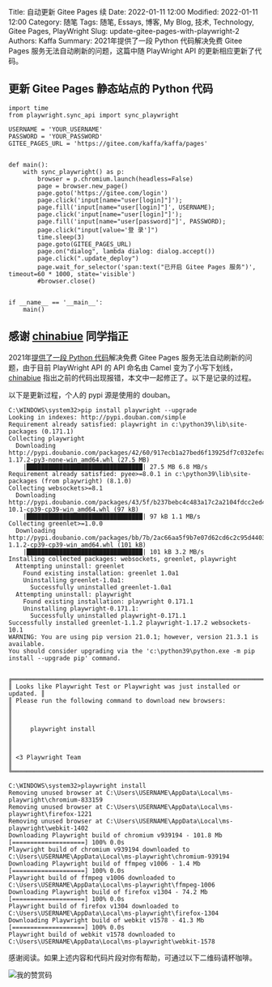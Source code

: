 Title: 自动更新 Gitee Pages 续
Date: 2022-01-11 12:00
Modified: 2022-01-11 12:00
Category: 随笔
Tags: 随笔, Essays, 博客, My Blog, 技术, Technology, Gitee Pages, PlayWright
Slug: update-gitee-pages-with-playwright-2
Authors: Kaffa
Summary: 2021年提供了一段 Python 代码解决免费 Gitee Pages 服务无法自动刷新的问题，这篇中随 PlayWright API 的更新相应更新了代码。


## 更新 Gitee Pages 静态站点的 Python 代码

    import time
    from playwright.sync_api import sync_playwright

    USERNAME = 'YOUR_USERNAME'
    PASSWORD = 'YOUR_PASSWORD'
    GITEE_PAGES_URL = 'https://gitee.com/kaffa/kaffa/pages'


    def main():
        with sync_playwright() as p:
            browser = p.chromium.launch(headless=False)
            page = browser.new_page()
            page.goto('https://gitee.com/login')
            page.click('input[name="user[login]"]');
            page.fill('input[name="user[login]"]', USERNAME);
            page.click('input[name="user[login]"]');
            page.fill('input[name="user[password]"]', PASSWORD);
            page.click("input[value='登 录']")
            time.sleep(3)
            page.goto(GITEE_PAGES_URL)
            page.on("dialog", lambda dialog: dialog.accept())
            page.click(".update_deploy")
            page.wait_for_selector('span:text("已开启 Gitee Pages 服务")', timeout=60 * 1000, state='visible')
            #browser.close()


    if __name__ == '__main__':
        main()


## 感谢 [chinabiue][2] 同学指正

2021年[提供了一段 Python 代码][3]解决免费 Gitee Pages 服务无法自动刷新的问题，由于目前 PlayWright API 的 API 命名由 Camel 变为了小写下划线，[chinabiue][2] 指出之前的代码出现报错，本文中一起修正了。以下是记录的过程。


以下是更新过程，个人的 pypi 源是使用的 douban。


    C:\WINDOWS\system32>pip install playwright --upgrade
    Looking in indexes: http://pypi.douban.com/simple
    Requirement already satisfied: playwright in c:\python39\lib\site-packages (0.171.1)
    Collecting playwright
      Downloading http://pypi.doubanio.com/packages/42/60/917ecb1a27bed6f13925df7c032efea2bba5e1e6b848812273dc2d361636/playwright-1.17.2-py3-none-win_amd64.whl (27.5 MB)
        |████████████████████████████████| 27.5 MB 6.8 MB/s
    Requirement already satisfied: pyee>=8.0.1 in c:\python39\lib\site-packages (from playwright) (8.1.0)
    Collecting websockets>=8.1
      Downloading http://pypi.doubanio.com/packages/43/5f/b237bebc4c483a17c2a2104fdcc2ed4322ac7fcb067917714b366480ce56/websockets-10.1-cp39-cp39-win_amd64.whl (97 kB)
        |████████████████████████████████| 97 kB 1.1 MB/s
    Collecting greenlet>=1.0.0
      Downloading http://pypi.doubanio.com/packages/bb/7b/2ac66aa5f9b7e07d62cd6c2c95d44036b609bda80e8739202e3551ee7bf3/greenlet-1.1.2-cp39-cp39-win_amd64.whl (101 kB)
        |████████████████████████████████| 101 kB 3.2 MB/s
    Installing collected packages: websockets, greenlet, playwright
      Attempting uninstall: greenlet
        Found existing installation: greenlet 1.0a1
        Uninstalling greenlet-1.0a1:
          Successfully uninstalled greenlet-1.0a1
      Attempting uninstall: playwright
        Found existing installation: playwright 0.171.1
        Uninstalling playwright-0.171.1:
          Successfully uninstalled playwright-0.171.1
    Successfully installed greenlet-1.1.2 playwright-1.17.2 websockets-10.1
    WARNING: You are using pip version 21.0.1; however, version 21.3.1 is available.
    You should consider upgrading via the 'c:\python39\python.exe -m pip install --upgrade pip' command.


    ╔═════════════════════════════════════════════════════════════════════════╗
    ║ Looks like Playwright Test or Playwright was just installed or updated. ║
    ║ Please run the following command to download new browsers:              ║
    ║                                                                         ║
    ║     playwright install                                                  ║
    ║                                                                         ║
    ║ <3 Playwright Team                                                      ║
    ╚═════════════════════════════════════════════════════════════════════════╝

    C:\WINDOWS\system32>playwright install
    Removing unused browser at C:\Users\USERNAME\AppData\Local\ms-playwright\chromium-833159
    Removing unused browser at C:\Users\USERNAME\AppData\Local\ms-playwright\firefox-1221
    Removing unused browser at C:\Users\USERNAME\AppData\Local\ms-playwright\webkit-1402
    Downloading Playwright build of chromium v939194 - 101.8 Mb [====================] 100% 0.0s
    Playwright build of chromium v939194 downloaded to C:\Users\USERNAME\AppData\Local\ms-playwright\chromium-939194
    Downloading Playwright build of ffmpeg v1006 - 1.4 Mb [====================] 100% 0.0s
    Playwright build of ffmpeg v1006 downloaded to C:\Users\USERNAME\AppData\Local\ms-playwright\ffmpeg-1006
    Downloading Playwright build of firefox v1304 - 74.2 Mb [====================] 100% 0.0s
    Playwright build of firefox v1304 downloaded to C:\Users\USERNAME\AppData\Local\ms-playwright\firefox-1304
    Downloading Playwright build of webkit v1578 - 41.3 Mb [====================] 100% 0.0s
    Playwright build of webkit v1578 downloaded to C:\Users\USERNAME\AppData\Local\ms-playwright\webkit-1578


感谢阅读。如果上述内容和代码片段对你有帮助，可通过以下二维码请杯咖啡。

![我的赞赏码](https://kaffa.im/img/reward.png "我的赞赏码")


[1]: https://kaffa.im/img/reward.png
[2]: https://github.com/chinabiue
[3]: https://kaffa.im/update-gitee-pages-with-playwright.html
